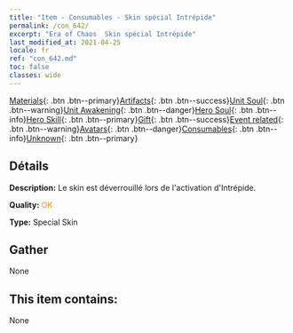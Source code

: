 ```yaml
---
title: "Item - Consumables - Skin spécial Intrépide"
permalink: /con_642/
excerpt: "Era of Chaos  Skin spécial Intrépide"
last_modified_at: 2021-04-25
locale: fr
ref: "con_642.md"
toc: false
classes: wide
---
```

 [Materials](/ItemsFR/){: .btn .btn--primary}[Artifacts](/ItemsFR/Artifacts/){: .btn .btn--success}[Unit Soul](/ItemsFR/UnitSoul/){: .btn .btn--warning}[Unit Awakening](/ItemsFR/UnitAwakening/){: .btn .btn--danger}[Hero Soul](/ItemsFR/HeroSoul/){: .btn .btn--info}[Hero Skill](/ItemsFR/HeroSkill/){: .btn .btn--primary}[Gift](/ItemsFR/Gift/){: .btn .btn--success}[Event related](/ItemsFR/Events/){: .btn .btn--warning}[Avatars](/ItemsFR/Avatars/){: .btn .btn--danger}[Consumables](/ItemsFR/Consumables/){: .btn .btn--info}[Unknown](/ItemsFR/Unknown/){: .btn .btn--primary}

## Détails
 **Description:** Le skin est déverrouillé lors de l'activation d'Intrépide.

 **Quality:** <span style="color: #FF8C00">OK</span>

 **Type:** Special Skin

## Gather

  None

## This item contains:

  None

